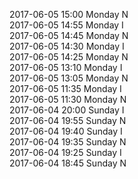 2017-06-05 15:00 Monday  N  
2017-06-05 14:55 Monday  I  
2017-06-05 14:45 Monday  N  
2017-06-05 14:30 Monday  I  
2017-06-05 14:25 Monday  N  
2017-06-05 13:10 Monday  I  
2017-06-05 13:05 Monday  N  
2017-06-05 11:35 Monday  I  
2017-06-05 11:30 Monday  N  
2017-06-04 20:00 Sunday  I  
2017-06-04 19:55 Sunday  N  
2017-06-04 19:40 Sunday  I  
2017-06-04 19:35 Sunday  N  
2017-06-04 19:25 Sunday  I  
2017-06-04 18:45 Sunday  N  
